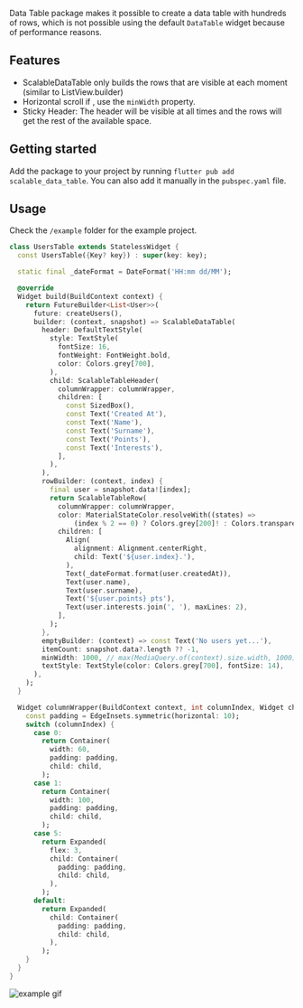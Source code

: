 <!-- 
This README describes the package. If you publish this package to pub.dev,
this README's contents appear on the landing page for your package.

For information about how to write a good package README, see the guide for
[writing package pages](https://dart.dev/guides/libraries/writing-package-pages). 

For general information about developing packages, see the Dart guide for
[creating packages](https://dart.dev/guides/libraries/create-library-packages)
and the Flutter guide for
[developing packages and plugins](https://flutter.dev/developing-packages). 
-->

Data Table package makes it possible to create a data table with hundreds
of rows, which is not possible using the default ```DataTable``` widget
because of performance reasons.

## Features
- ScalableDataTable only builds the rows that are visible at each moment
(similar to ListView.builder)
- Horizontal scroll if , use the ```minWidth``` property.
- Sticky Header: The header will be visible at all times and the rows will
get the rest of the available space.

## Getting started
Add the package to your project by running ```flutter pub add scalable_data_table```.
You can also add it manually in the ```pubspec.yaml``` file.

## Usage

Check the `/example` folder for the example project.

```dart
class UsersTable extends StatelessWidget {
  const UsersTable({Key? key}) : super(key: key);

  static final _dateFormat = DateFormat('HH:mm dd/MM');

  @override
  Widget build(BuildContext context) {
    return FutureBuilder<List<User>>(
      future: createUsers(),
      builder: (context, snapshot) => ScalableDataTable(
        header: DefaultTextStyle(
          style: TextStyle(
            fontSize: 16,
            fontWeight: FontWeight.bold,
            color: Colors.grey[700],
          ),
          child: ScalableTableHeader(
            columnWrapper: columnWrapper,
            children: [
              const SizedBox(),
              const Text('Created At'),
              const Text('Name'),
              const Text('Surname'),
              const Text('Points'),
              const Text('Interests'),
            ],
          ),
        ),
        rowBuilder: (context, index) {
          final user = snapshot.data![index];
          return ScalableTableRow(
            columnWrapper: columnWrapper,
            color: MaterialStateColor.resolveWith((states) =>
                (index % 2 == 0) ? Colors.grey[200]! : Colors.transparent),
            children: [
              Align(
                alignment: Alignment.centerRight,
                child: Text('${user.index}.'),
              ),
              Text(_dateFormat.format(user.createdAt)),
              Text(user.name),
              Text(user.surname),
              Text('${user.points} pts'),
              Text(user.interests.join(', '), maxLines: 2),
            ],
          );
        },
        emptyBuilder: (context) => const Text('No users yet...'),
        itemCount: snapshot.data?.length ?? -1,
        minWidth: 1000, // max(MediaQuery.of(context).size.width, 1000),
        textStyle: TextStyle(color: Colors.grey[700], fontSize: 14),
      ),
    );
  }

  Widget columnWrapper(BuildContext context, int columnIndex, Widget child) {
    const padding = EdgeInsets.symmetric(horizontal: 10);
    switch (columnIndex) {
      case 0:
        return Container(
          width: 60,
          padding: padding,
          child: child,
        );
      case 1:
        return Container(
          width: 100,
          padding: padding,
          child: child,
        );
      case 5:
        return Expanded(
          flex: 3,
          child: Container(
            padding: padding,
            child: child,
          ),
        );
      default:
        return Expanded(
          child: Container(
            padding: padding,
            child: child,
          ),
        );
    }
  }
}
```

![example gif](https://raw.githubusercontent.com/LucaDillenburg/Scalable-Data-Table/stable/assets/example.gif)
